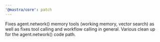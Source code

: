 ```yaml
---
'@mastra/core': patch
---
```


Fixes agent.network() memory tools (working memory, vector search) as well as fixes tool calling and workflow calling in general. Various clean up for the agent.network() code path.
